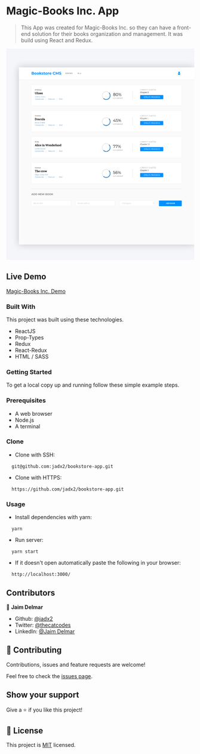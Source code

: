 # Magic-Books Inc. App

> This App was created for Magic-Books Inc. so they can have a front-end solution for their books organization and management. It was build using React and Redux.

![screenshot](./src/assets/images/screenshot.png)

## Live Demo

[Magic-Books Inc. Demo](https://jadx2-magic-books.herokuapp.com/)

### Built With

This project was built using these technologies.

- ReactJS
- Prop-Types
- Redux
- React-Redux
- HTML / SASS

### Getting Started

To get a local copy up and running follow these simple example steps.

### Prerequisites

- A web browser
- Node.js
- A terminal

### Clone

- Clone with SSH:

```
  git@github.com:jadx2/bookstore-app.git
```

- Clone with HTTPS:

```
  https://github.com/jadx2/bookstore-app.git
```

### Usage

- Install dependencies with yarn:

```
  yarn
```

- Run server:

```
  yarn start
```

- If it doesn't open automatically paste the following in your browser:

```
  http://localhost:3000/
```

## Contributors

👤 **Jaim Delmar**

- Github: [@jadx2](https://github.com/jadx2/)
- Twitter: [@thecatcodes](https://twitter.com/thecatcodes)
- LinkedIn: [@Jaim Delmar](https://www.linkedin.com/in/jaimdelmar/)

## :handshake: Contributing

Contributions, issues and feature requests are welcome!

Feel free to check the [issues page](https://github.com/jadx2/bookstore-app/issues).

## Show your support

Give a :star: if you like this project!

## 📝 License

This project is [MIT](https://opensource.org/licenses/MIT) licensed.
